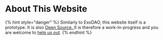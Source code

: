 # About This Website

{% hint style="danger" %}
Similarly to ExoDAO, this website itself is a prototype. It is also [Open Source. ](https://github.com/ExoDAO-Network/Website)It is therefore a work-in-progress and you are welcome to [help us out](overview/contact-us.md).
{% endhint %}

